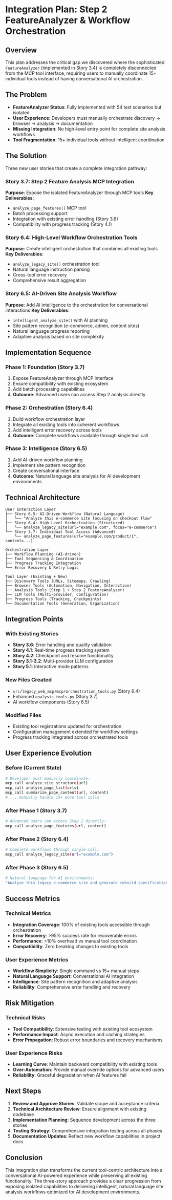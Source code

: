 # Integration Plan: Step 2 FeatureAnalyzer & Workflow Orchestration

## Overview
This plan addresses the critical gap we discovered where the sophisticated `FeatureAnalyzer` (implemented in Story 3.4) is completely disconnected from the MCP tool interface, requiring users to manually coordinate 15+ individual tools instead of having conversational AI orchestration.

## The Problem
- **FeatureAnalyzer Status**: Fully implemented with 54 test scenarios but isolated
- **User Experience**: Developers must manually orchestrate discovery → browser → analysis → documentation
- **Missing Integration**: No high-level entry point for complete site analysis workflows
- **Tool Fragmentation**: 15+ individual tools without intelligent coordination

## The Solution
Three new user stories that create a complete integration pathway:

### Story 3.7: Step 2 Feature Analysis MCP Integration
**Purpose**: Expose the isolated FeatureAnalyzer through MCP tools
**Key Deliverables**:
- `analyze_page_features()` MCP tool
- Batch processing support
- Integration with existing error handling (Story 3.6)
- Compatibility with progress tracking (Story 4.1)

### Story 6.4: High-Level Workflow Orchestration Tools  
**Purpose**: Create intelligent orchestration that combines all existing tools
**Key Deliverables**:
- `analyze_legacy_site()` orchestration tool
- Natural language instruction parsing
- Cross-tool error recovery
- Comprehensive result aggregation

### Story 6.5: AI-Driven Site Analysis Workflow
**Purpose**: Add AI intelligence to the orchestration for conversational interactions
**Key Deliverables**:
- `intelligent_analyze_site()` with AI planning
- Site pattern recognition (e-commerce, admin, content sites)
- Natural language progress reporting
- Adaptive analysis based on site complexity

## Implementation Sequence

### Phase 1: Foundation (Story 3.7)
1. Expose FeatureAnalyzer through MCP interface
2. Ensure compatibility with existing ecosystem
3. Add batch processing capabilities
4. **Outcome**: Advanced users can access Step 2 analysis directly

### Phase 2: Orchestration (Story 6.4) 
1. Build workflow orchestration layer
2. Integrate all existing tools into coherent workflows
3. Add intelligent error recovery across tools
4. **Outcome**: Complete workflows available through single tool call

### Phase 3: Intelligence (Story 6.5)
1. Add AI-driven workflow planning
2. Implement site pattern recognition
3. Create conversational interface
4. **Outcome**: Natural language site analysis for AI development environments

## Technical Architecture

```
User Interaction Layer
├── Story 6.5: AI-Driven Workflow (Natural Language)
│   └── "Analyze this e-commerce site focusing on checkout flow"
├── Story 6.4: High-Level Orchestration (Structured)
│   └── analyze_legacy_site(url="example.com", focus="e-commerce")
└── Story 3.7: Individual Tool Access (Advanced)
    └── analyze_page_features(url="example.com/product/1", content=...)

Orchestration Layer
├── Workflow Planning (AI-driven)
├── Tool Sequencing & Coordination
├── Progress Tracking Integration
└── Error Recovery & Retry Logic

Tool Layer (Existing + New)
├── Discovery Tools (URLs, Sitemaps, Crawling)
├── Browser Tools (Automation, Navigation, Interaction)
├── Analysis Tools (Step 1 + Step 2 FeatureAnalyzer)
├── LLM Tools (Multi-provider, Configuration)
├── Progress Tools (Tracking, Checkpoints)
└── Documentation Tools (Generation, Organization)
```

## Integration Points

### With Existing Stories
- **Story 3.6**: Error handling and quality validation
- **Story 4.1**: Real-time progress tracking system  
- **Story 4.2**: Checkpoint and resume functionality
- **Story 3.1-3.2**: Multi-provider LLM configuration
- **Story 5.1**: Interactive mode patterns

### New Files Created
- `src/legacy_web_mcp/mcp/orchestration_tools.py` (Story 6.4)
- Enhanced `analysis_tools.py` (Story 3.7)
- AI workflow components (Story 6.5)

### Modified Files
- Existing tool registrations updated for orchestration
- Configuration management extended for workflow settings
- Progress tracking integrated across orchestrated tools

## User Experience Evolution

### Before (Current State)
```bash
# Developer must manually coordinate:
mcp_call analyze_site_structure(url)
mcp_call analyze_page_list(urls)  
mcp_call summarize_page_content(url, content)
# ... manually handle 15+ more tool calls
```

### After Phase 1 (Story 3.7)
```bash
# Advanced users can access Step 2 directly:
mcp_call analyze_page_features(url, content)
```

### After Phase 2 (Story 6.4)
```bash
# Complete workflows through single call:
mcp_call analyze_legacy_site(url="example.com")
```

### After Phase 3 (Story 6.5)
```bash
# Natural language for AI environments:
"Analyze this legacy e-commerce site and generate rebuild specifications"
```

## Success Metrics

### Technical Metrics
- **Integration Coverage**: 100% of existing tools accessible through orchestration
- **Error Recovery**: >95% success rate for recoverable errors
- **Performance**: <10% overhead vs manual tool coordination
- **Compatibility**: Zero breaking changes to existing tools

### User Experience Metrics  
- **Workflow Simplicity**: Single command vs 15+ manual steps
- **Natural Language Support**: Conversational AI integration
- **Intelligence**: Site pattern recognition and adaptive analysis
- **Reliability**: Comprehensive error handling and recovery

## Risk Mitigation

### Technical Risks
- **Tool Compatibility**: Extensive testing with existing tool ecosystem
- **Performance Impact**: Async execution and caching strategies
- **Error Propagation**: Robust error boundaries and recovery mechanisms

### User Experience Risks
- **Learning Curve**: Maintain backward compatibility with existing tools
- **Over-Automation**: Provide manual override options for advanced users
- **Reliability**: Graceful degradation when AI features fail

## Next Steps

1. **Review and Approve Stories**: Validate scope and acceptance criteria
2. **Technical Architecture Review**: Ensure alignment with existing codebase
3. **Implementation Planning**: Sequence development across the three stories
4. **Testing Strategy**: Comprehensive integration testing across all phases
5. **Documentation Updates**: Reflect new workflow capabilities in project docs

## Conclusion

This integration plan transforms the current tool-centric architecture into a conversational AI-powered experience while preserving all existing functionality. The three-story approach provides a clear progression from exposing isolated capabilities to delivering intelligent, natural language site analysis workflows optimized for AI development environments.